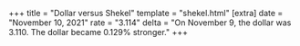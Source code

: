 +++
title = "Dollar versus Shekel"
template = "shekel.html"
[extra]
date = "November 10, 2021"
rate = "3.114"
delta = "On November  9, the dollar was 3.110. The dollar became 0.129% stronger."
+++
